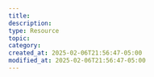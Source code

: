 ```yaml
---
title: 
description: 
type: Resource
topic: 
category:
created_at: 2025-02-06T21:56:47-05:00
modified_at: 2025-02-06T21:56:47-05:00
---
```


